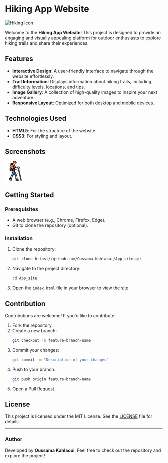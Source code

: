 # Hiking App Website

![Hiking Icon]((img/hiking.png))

Welcome to the **Hiking App Website**! This project is designed to provide an engaging and visually appealing platform for outdoor enthusiasts to explore hiking trails and share their experiences.

## Features

- **Interactive Design**: A user-friendly interface to navigate through the website effortlessly.
- **Trail Information**: Displays information about hiking trails, including difficulty levels, locations, and tips.
- **Image Gallery**: A collection of high-quality images to inspire your next adventure.
- **Responsive Layout**: Optimized for both desktop and mobile devices.

## Technologies Used

- **HTML5**: For the structure of the website.
- **CSS3**: For styling and layout.

## Screenshots

![Sample Site Screenshot](img/hiking.png)

## Getting Started

### Prerequisites

- A web browser (e.g., Chrome, Firefox, Edge).
- Git to clone the repository (optional).

### Installation

1. Clone the repository:
   ```bash
   git clone https://github.com/Oussama-Kahlaoui/App_site.git
   ```
2. Navigate to the project directory:
   ```bash
   cd App_site
   ```
3. Open the `index.html` file in your browser to view the site.

## Contribution

Contributions are welcome! If you'd like to contribute:

1. Fork the repository.
2. Create a new branch:
   ```bash
   git checkout -b feature-branch-name
   ```
3. Commit your changes:
   ```bash
   git commit -m "Description of your changes"
   ```
4. Push to your branch:
   ```bash
   git push origin feature-branch-name
   ```
5. Open a Pull Request.

## License

This project is licensed under the MIT License. See the [LICENSE](LICENSE) file for details.

---

### Author

Developed by **Oussama Kahlaoui**. Feel free to check out the repository and explore the project!
